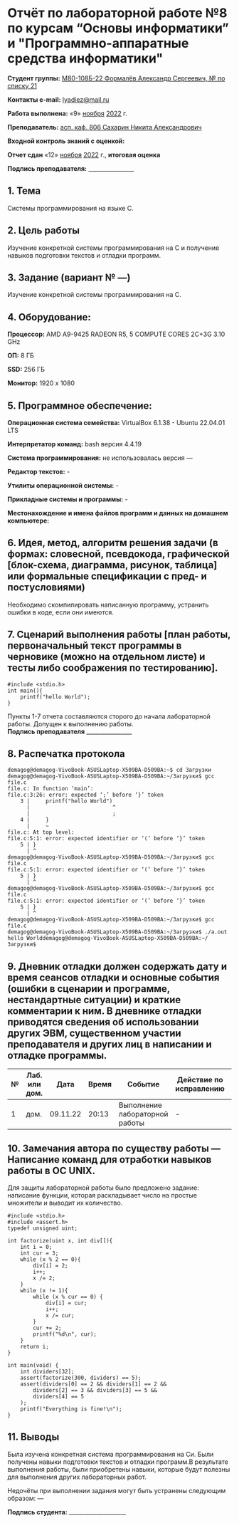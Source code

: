 # Отчёт по лабораторной работе №8 по курсам “Основы информатики” и "Программно-аппаратные средства информатики"

<b>Студент группы:</b> <ins>М80-108Б-22 Формалёв Александр Сергеевич, № по списку 21</ins> 

<b>Контакты e-mail:</b> <ins>lyadiez@mail.ru</ins>

<b>Работа выполнена:</b> «9» <ins>ноября</ins> <ins>2022</ins> г.

<b>Преподаватель:</b> <ins>асп. каф. 806 Сахарин Никита Александрович</ins>

<b>Входной контроль знаний с оценкой:</b> <ins> </ins>

<b>Отчет сдан</b> «12» <ins>ноября</ins> <ins>2022</ins> г., <b>итоговая оценка</b> <ins> </ins>

<b>Подпись преподавателя:</b> ________________

## 1. Тема
Системы программирования на языке C.
## 2. Цель работы
Изучение конкретной системы программирования на C и получение навыков подготовки текстов и отладки программ.
## 3. Задание (вариант № —)
Изучение конкретной системы программирования на C.

## 4. Оборудование:

<b>Процессор:</b> AMD A9-9425 RADEON R5, 5 COMPUTE CORES 2C+3G 3.10 GHz <br/>

<b>ОП:</b> 8 ГБ <br/>

<b>SSD:</b> 256 ГБ<br/>

<b>Монитор:</b> 1920 х 1080 <br/>

## 5. Программное обеспечение:
<b>Операционная система семейства:</b> VirtualBox 6.1.38 - Ubuntu 22.04.01 LTS<br/>

<b>Интерпретатор команд:</b> bash версия 4.4.19<br/>

<b>Система программирования:</b> не использовалась версия —<br/>

<b>Редактор текстов:</b> -

<b>Утилиты операционной системы:</b> -

<b>Прикладные системы и программы:</b> -

<b>Местонахождение и имена файлов программ и данных на домашнем компьютере:</b>

## 6. Идея, метод, алгоритм решения задачи (в формах: словесной, псевдокода, графической [блок-схема, диаграмма, рисунок, таблица] или формальные спецификации с пред- и постусловиями)
Необходимо скомпилировать написанную программу, устранить ошибки в коде, если они имеются.

## 7. Сценарий выполнения работы [план работы, первоначальный текст программы в черновике (можно на отдельном листе) и тесты либо соображения по тестированию].
```
#include <stdio.h>
int main(){
    printf("hello World");
}
```

Пункты 1-7 отчета составляются сторого до начала лабораторной работы.
Допущен к выполнению работы.  
<b>Подпись преподавателя</b> ________________

## 8. Распечатка протокола 
```
demagog@demagog-VivoBook-ASUSLaptop-X509BA-D509BA:~$ cd Загрузки
demagog@demagog-VivoBook-ASUSLaptop-X509BA-D509BA:~/Загрузки$ gcc file.c
file.c: In function ‘main’:
file.c:3:26: error: expected ‘;’ before ‘}’ token
    3 |     printf("hello World")
      |                          ^
      |                          ;
    4 |     }
      |     ~                     
file.c: At top level:
file.c:5:1: error: expected identifier or ‘(’ before ‘}’ token
    5 | }
      | ^
demagog@demagog-VivoBook-ASUSLaptop-X509BA-D509BA:~/Загрузки$ gcc file.c
file.c:5:1: error: expected identifier or ‘(’ before ‘}’ token
    5 | }
      | ^
demagog@demagog-VivoBook-ASUSLaptop-X509BA-D509BA:~/Загрузки$ gcc file.c
file.c:5:1: error: expected identifier or ‘(’ before ‘}’ token
    5 | }
      | ^
demagog@demagog-VivoBook-ASUSLaptop-X509BA-D509BA:~/Загрузки$ gcc file.c
demagog@demagog-VivoBook-ASUSLaptop-X509BA-D509BA:~/Загрузки$ ./a.out
hello Worlddemagog@demagog-VivoBook-ASUSLaptop-X509BA-D509BA:~/Загрузки$ 
```

## 9. Дневник отладки должен содержать дату и время сеансов отладки и основные события (ошибки в сценарии и программе, нестандартные ситуации) и краткие комментарии к ним. В дневнике отладки приводятся сведения об использовании других ЭВМ, существенном участии преподавателя и других лиц в написании и отладке программы.

| № |  Лаб. или дом. | Дата | Время | Событие | Действие по исправлению | Примечание |
| ------ | ------ | ------ | ------ | ------ | ------ | ------ |
| 1 | дом. | 09.11.22 | 20:13 | Выполнение лабораторной работы | - | - |
## 10. Замечания автора по существу работы — Написание команд для отработки навыков работы в ОС UNIX.

Для защиты лабораторной работы было предложено задание: написание функции, которая раскладывает число на простые множители и выводит их количество.
```
#include <stdio.h>
#include <assert.h>
typedef unsigned uint;

int factorize(uint x, int div[]){
    int i = 0;
    int cur = 3;
    while (x % 2 == 0){
        div[i] = 2;
        i++;
        x /= 2;
    }
    while (x != 1){
        while (x % cur == 0) {
            div[i] = cur;
            i++;
            x /= cur;
        }
        cur += 2;
        printf("%d\n", cur);
    }
    return i;
}

int main(void) {
    int dividers[32];
    assert(factorize(300, dividers) == 5);
    assert(dividers[0] == 2 && dividers[1] == 2 &&
        dividers[2] == 3 && dividers[3] == 5 &&
        dividers[4] == 5
    );
    printf("Everything is fine!\n");
}
```

## 11. Выводы
Была изучена конкретная система программирования на Си. Были получены навыки подготовки текстов и отладки программ.В результате выполнения работы, были приобретены навыки, которые будут полезны для выполнения других лабораторных работ.

Недочёты при выполнении задания могут быть устранены следующим образом: —

<b>Подпись студента:</b> ____________________

